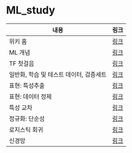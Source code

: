 # ML_study

|내용|링크|
|---|---|
|위키 홈|[링크](https://github.com/Haonly/ML_study/wiki)|
|ML 개념|[링크](https://github.com/Haonly/ML_study/wiki/ML-개념)|
|TF 첫걸음|[링크](https://github.com/Haonly/ML_study/wiki/TF-첫걸음)|
|일반화, 학습 및 테스트 데이터, 검증세트|[링크](https://github.com/Haonly/ML_study/wiki/일반화,-학습-및-테스트-세트,-검증-세트)|
|표현: 특성추출|[링크](https://github.com/Haonly/ML_study/wiki/4.-표현:-특성-추출)|
|표현: 데이터 정제|[링크](https://github.com/Haonly/ML_study/wiki/5.-표현-:-데이터-정제)|
|특성 교차|[링크](https://github.com/Haonly/ML_study/wiki/6.-특성-교차)|
|정규화: 단순성|[링크](https://github.com/Haonly/ML_study/wiki/7.-정규화:-단순성)|
|로지스틱 회귀|[링크](https://github.com/Haonly/ML_study/wiki/h.-로지스틱-회귀)|
|신경망|[링크](https://github.com/Haonly/ML_study/wiki/k.-신경망)|
